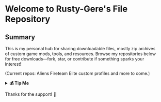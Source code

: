 # Welcome to Rusty-Gere's File Repository

## Summary
This is my personal hub for sharing downloadable files, mostly zip archives of custom game mods, tools, and resources. Browse my repositories below for free downloads—fork, star, or contribute if something sparks your interest!

(Current repos: Aliens Fireteam Elite custom profiles and more to come.)

<details><summary><b>💰 Tip Me</b></summary>

[Click for Crypto Options](https://rusty-gere.github.io/)

</details>

Thanks for the support! 🚀

<!--
**Rusty-Gere/Rusty-Gere** is a ✨ _special_ ✨ repository because its `README.md` (this file) appears on your GitHub profile.

Here are some ideas to get you started:

- 🔭 I’m currently working on ...
- 🌱 I’m currently learning ...
- 👯 I’m looking to collaborate on ...
- 🤔 I’m looking for help with ...
- 💬 Ask me about ...
- 📫 How to reach me: ...
- 😄 Pronouns: ...
- ⚡ Fun fact: ...
-->
